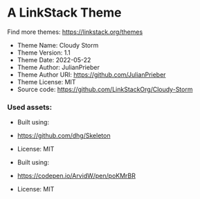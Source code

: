 # A LinkStack Theme
Find more themes: https://linkstack.org/themes
                                                                                                                                                                         
*	Theme Name: Cloudy Storm
*	Theme Version: 1.1
*	Theme Date: 2022-05-22
*	Theme Author: JulianPrieber
*	Theme Author URI: https://github.com/JulianPrieber
*	Theme License: MIT
*	Source code: https://github.com/LinkStackOrg/Cloudy-Storm

### Used assets:
* Built using:
* https://github.com/dhg/Skeleton
* License: MIT

* Built using:
* https://codepen.io/ArvidW/pen/poKMrBR
* License: MIT
